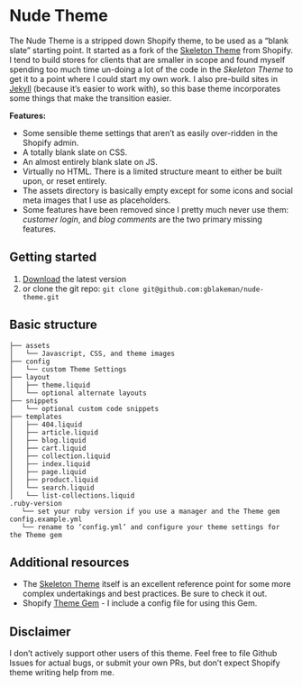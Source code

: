 Nude Theme
============

The Nude Theme is a stripped down Shopify theme, to be used as a “blank slate” starting point. It started as a fork of the [Skeleton Theme](https://github.com/Shopify/skeleton-theme) from Shopify. I tend to build stores for clients that are smaller in scope and found myself spending too much time un-doing a lot of the code in the _Skeleton Theme_ to get it to a point where I could start my own work. I also pre-build sites in [Jekyll](https://jekyllrb.com/) (because it’s easier to work with), so this base theme incorporates some things that make the transition easier.

**Features:**

- Some sensible theme settings that aren’t as easily over-ridden in the Shopify admin.
- A totally blank slate on CSS.
- An almost entirely blank slate on JS.
- Virtually no HTML. There is a limited structure meant to either be built upon, or reset entirely.
- The assets directory is basically empty except for some icons and social meta images that I use as placeholders.
- Some features have been removed since I pretty much never use them: _customer login_, and _blog comments_ are the two primary missing features.

Getting started
---------------------
1. [Download](https://github.com/gblakeman/nude-theme/releases/latest) the latest version
2. or clone the git repo: `git clone git@github.com:gblakeman/nude-theme.git`

Basic structure
---------------
```
├── assets
│   └── Javascript, CSS, and theme images
├── config
│   └── custom Theme Settings
├── layout
│   ├── theme.liquid
│   └── optional alternate layouts
├── snippets
│   └── optional custom code snippets
├── templates
│   ├── 404.liquid
│   ├── article.liquid
│   ├── blog.liquid
│   ├── cart.liquid
│   ├── collection.liquid
│   ├── index.liquid
│   ├── page.liquid
│   ├── product.liquid
│   └── search.liquid
│   └── list-collections.liquid
.ruby-version
   └── set your ruby version if you use a manager and the Theme gem
config.example.yml
   └── rename to ‘config.yml’ and configure your theme settings for the Theme gem
```

Additional resources
---------------------
- The [Skeleton Theme](https://github.com/Shopify/skeleton-theme) itself is an excellent reference point for some more complex undertakings and best practices. Be sure to check it out.
- Shopify [Theme Gem](https://github.com/Shopify/shopify_theme) - I include a config file for using this Gem.

Disclaimer
---------------------
I don’t actively support other users of this theme. Feel free to file Github Issues for actual bugs, or submit your own PRs, but don’t expect Shopify theme writing help from me.
